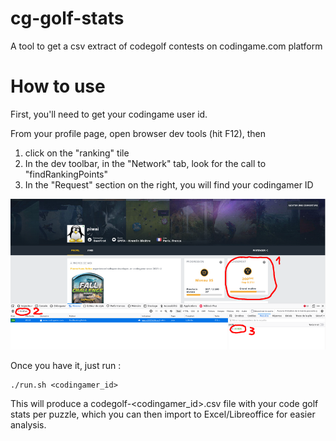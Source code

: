 # cg-golf-stats
A tool to get a csv extract of codegolf contests on codingame.com platform


# How to use

First, you'll need to get your codingame user id.

From your profile page, open browser dev tools (hit F12), then 
 1. click on the "ranking" tile
 2. In the dev toolbar, in the "Network" tab, look for the call to "findRankingPoints"
 3. In the "Request" section on the right, you will find your codingamer ID

![find-codingamer-id](img/find-codingamer-id.png)

 Once you have it, just run :

```
./run.sh <codingamer_id>
```

This will produce a codegolf-<codingamer_id>.csv file with your code golf stats per puzzle, which you can then import to Excel/Libreoffice for easier analysis.

